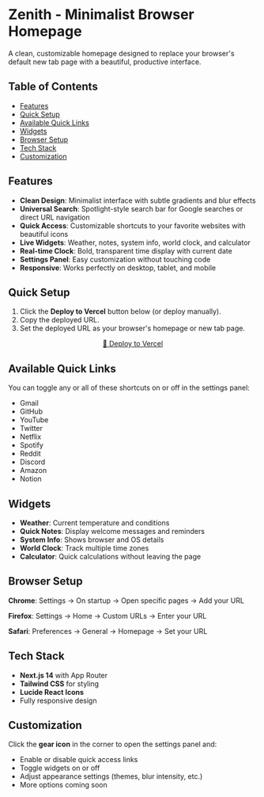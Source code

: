 # Zenith - Minimalist Browser Homepage

A clean, customizable homepage designed to replace your browser's default new tab page with a beautiful, productive interface.

## Table of Contents

- [Features](#features)
- [Quick Setup](#quick-setup)
- [Available Quick Links](#available-quick-links)
- [Widgets](#widgets)
- [Browser Setup](#browser-setup)
- [Tech Stack](#tech-stack)
- [Customization](#customization)

## Features

- **Clean Design**: Minimalist interface with subtle gradients and blur effects
- **Universal Search**: Spotlight-style search bar for Google searches or direct URL navigation
- **Quick Access**: Customizable shortcuts to your favorite websites with beautiful icons
- **Live Widgets**: Weather, notes, system info, world clock, and calculator
- **Real-time Clock**: Bold, transparent time display with current date
- **Settings Panel**: Easy customization without touching code
- **Responsive**: Works perfectly on desktop, tablet, and mobile

## Quick Setup

1. Click the **Deploy to Vercel** button below (or deploy manually).
2. Copy the deployed URL.
3. Set the deployed URL as your browser's homepage or new tab page.

<div align="center">
  <a href="https://vercel.com/new/clone?repository-url=<YOUR_REPO_URL>">🛫 Deploy to Vercel</a>
</div>

## Available Quick Links

You can toggle any or all of these shortcuts on or off in the settings panel:

- Gmail
- GitHub
- YouTube
- Twitter
- Netflix
- Spotify
- Reddit
- Discord
- Amazon
- Notion

## Widgets

- **Weather**: Current temperature and conditions
- **Quick Notes**: Display welcome messages and reminders
- **System Info**: Shows browser and OS details
- **World Clock**: Track multiple time zones
- **Calculator**: Quick calculations without leaving the page

## Browser Setup

**Chrome**:
Settings → On startup → Open specific pages → Add your URL

**Firefox**:
Settings → Home → Custom URLs → Enter your URL

**Safari**:
Preferences → General → Homepage → Set your URL

## Tech Stack

- **Next.js 14** with App Router
- **Tailwind CSS** for styling
- **Lucide React Icons**
- Fully responsive design

## Customization

Click the **gear icon** in the corner to open the settings panel and:

- Enable or disable quick access links
- Toggle widgets on or off
- Adjust appearance settings (themes, blur intensity, etc.)
- More options coming soon
